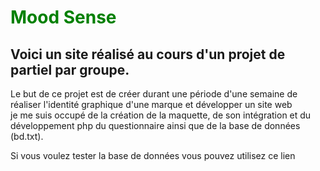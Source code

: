 <h1 style='color:green;'> Mood Sense</h1>
<h2>Voici un site réalisé au cours d'un projet de partiel par groupe.</h2>
<p>Le but de ce projet est de créer durant une période d'une semaine de réaliser l'identité graphique d'une marque et développer un site web <br> je me suis occupé de la création de la maquette, de son intégration et du développement php du questionnaire ainsi que de la base de données (bd.txt).</p>

<p>Si vous voulez tester la base de données vous pouvez utilisez ce lien</p>
